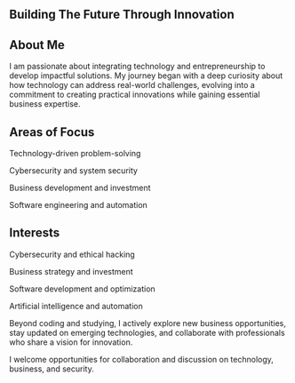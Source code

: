 ## Building The Future Through Innovation

## About Me

I am passionate about integrating technology and entrepreneurship to develop impactful solutions. My journey began with a deep curiosity about how technology can address real-world challenges, evolving into a commitment to creating practical innovations while gaining essential business expertise.

## Areas of Focus

Technology-driven problem-solving

Cybersecurity and system security

Business development and investment

Software engineering and automation

## Interests

Cybersecurity and ethical hacking

Business strategy and investment

Software development and optimization

Artificial intelligence and automation

Beyond coding and studying, I actively explore new business opportunities, stay updated on emerging technologies, and collaborate with professionals who share a vision for innovation.

I welcome opportunities for collaboration and discussion on technology, business, and security.
